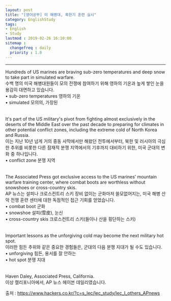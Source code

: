 ```yaml
---
layout: post
title: "[영어공부] 미 해병대, 혹한기 훈련 실시"
category: EnglishStudy
tags:
- English
- Study
lastmod : 2019-02-26 16:10:00
sitemap :
  changefreq : daily
  priority : 1.0
---
```


***

<!--미리보기-->
<span class="style17">Hundreds of  US marines are braving sub-zero temperatures and deep snow to take part in  simulated warfare.</span><br>
  <span class="style12">수백 명의 미국 해병대원들이 모의 전쟁에 참여하기 위해 영하의 기온과  높게 쌓인 눈을 용감히 대면하고 있습니다. </span><br>
  <span class="style15">• sub-zero  temperatures 영하의 기온 <br>
• simulated 모의의, 가장된 </span><br><span class="style15"><br></span><br>
<span class="style17">It's part of  the US military's pivot from fighting almost exclusively in the deserts of the  Middle East over the past decade to preparing for climates in other potential  conflict zones, including the extreme cold of North Korea and Russia.</span><br>
  <span class="style12">이는 지난 10년 넘게  거의 중동 사막에서만 해왔던 전투에서부터, 북한 및 러시아의 극심한 추위를 비롯한 다른 잠재적 분쟁  지역에서의 기후까지 대비하기 위한, 미국 군대의 변화 중 하나입니다. </span><br>
  <span class="style15">• conflict zone 분쟁  지역 </span><br><span class="style15"><br></span><br>
<span class="style17">The  Associated Press got exclusive access to the US marines’ mountain warfare  training center, where combat boots are worthless without snowshoes or  cross-country skis.</span><br>
  <span class="style12">AP 뉴스는 설피나 크로스컨트리  스키 장비 없이는 군화마저 쓸모없어지는, 미국 해병 산악 전쟁 훈련 센터에 대한 독점적인 접근 기회를  얻었습니다. </span><br>
  <span class="style15">• combat boot 군화 <br>
  • snowshoe 설피(雪皮), 눈신 <br>
• cross-country  skis 크로스컨트리 스키(들이나 산을 횡단하는 스키)</span><br><span class="style15"><br></span><br>
<span class="style17">Important  lessons as the unforgiving cold may become the next military hot spot.</span><br>
  <span class="style12">이러한 힘든 추위와 같은 중요한 경험들은, 군대의 다음 분쟁 지대가 될 수도 있습니다.</span><br>
  <span class="style15">• unforgiving 힘든, 용서를 잘 안하는 <br>
• hot spot 분쟁  지대 </span><br><span class="style15"><br></span><br>
<span class="style17">Haven Daley,  Associated Press, California.</span><br>
<span class="style12">이상 캘리포니아에서,  AP 뉴스 헤이븐 데일리였습니다.</span><br>

출처 : https://www.hackers.co.kr/?c=s_lec/lec_study/lec_I_others_APnews
